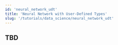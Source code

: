 ```yaml
---
id: 'neural_network_udt'
title: 'Neural Network with User-Defined Types'
slug: '/tutorials/data_science/neural_network_udt'
---
```


## TBD